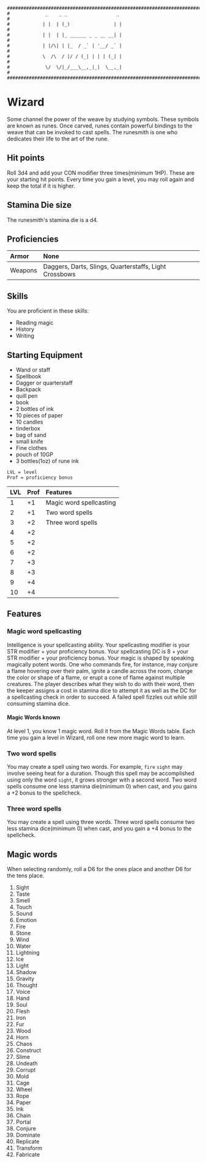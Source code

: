 ```
################################################################################
#             _    _ _                  _                                      #
#            | |  | (_)                | |                                     #
#            | |  | |_ ______ _ _ __ __| |                                     #
#            | |/\| | |_  / _` | '__/ _` |                                     #
#            \  /\  / |/ / (_| | | | (_| |                                     #
#             \/  \/|_/___\__,_|_|  \__,_|                                     #
################################################################################
```

# Wizard
Some channel the power of the weave by studying symbols. These symbols are known as runes. Once carved, runes contain powerful bindings to the weave that can be invoked to cast spells. The runesmith is one who dedicates their life to the art of the rune.

## Hit points
Roll 3d4 and add your CON modifier three times(minimum 1HP). These are your starting hit points. Every time you gain a level, you may roll again and keep the total if it is higher.

## Stamina Die size
The runesmith's stamina die is a d4.

## Proficiencies
| Armor         | None                                                   |
|:--------------|:-------------------------------------------------------|
| Weapons       | Daggers, Darts, Slings, Quarterstaffs, Light Crossbows |

## Skills
You are proficient in these skills:
- Reading magic
- History
- Writing

## Starting Equipment
- Wand or staff
- Spellbook
- Dagger or quarterstaff
- Backpack
- quill pen
- book
- 2 bottles of ink
- 10 pieces of paper
- 10 candles
- tinderbox
- bag of sand
- small knife
- Fine clothes
- pouch of 10GP
- 3 bottles(1oz) of rune ink

```
LVL = level
Prof = proficiency bonus
```

| LVL |Prof |    Features              |
|:----|:----|:-------------------------|
|   1 | +1  | Magic word spellcasting  |
|   2 | +1  | Two word spells          |
|   3 | +2  | Three word spells        |
|   4 | +2  |                          |
|   5 | +2  |                          |
|   6 | +2  |                          |
|   7 | +3  |                          |
|   8 | +3  |                          |
|   9 | +4  |                          |
|  10 | +4  |                          |


## Features

### Magic word spellcasting
Intelligence is your spellcasting ability. Your spellcasting modifier is your STR modifier + your proficiency bonus. Your spellcasting DC is 8 + your STR modifier + your proficiency bonus. Your magic is shaped by speaking magically potent words. One who commands fire, for instance, may conjure a flame hovering over their palm, ignite a candle across the room, change the color or shape of a flame, or erupt a cone of flame against multiple creatures.  The player describes what they wish to do with their word, then the keeper assigns a cost in stamina dice to attempt it as well as the DC for a spellcasting check in order to succeed. A failed spell fizzles out while still consuming stamina dice.

#### Magic Words known
At level 1, you know 1 magic word. Roll it from the Magic Words table. Each time you gain a level in Wizard, roll one new more magic word to learn.

### Two word spells
You may create a spell using two words. For example, `fire` `sight` may involve seeing heat for a duration. Though this spell may be accomplished using only the word `sight`, it grows stronger with a second word. Two word spells consume one less stamina die(minimum 0) when cast, and you gains a +2 bonus to the spellcheck.

### Three word spells
You may create a spell using three words. Three word spells consume two less stamina dice(minimum 0) when cast, and you gain a +4 bonus to the spellcheck.

## Magic words
When selecting randomly, roll a D6 for the ones place and another D6 for the tens place.

1. Sight
2. Taste
3. Smell
4. Touch
5. Sound
6. Emotion
11. Fire
12. Stone
13. Wind
14. Water
15. Lightning
16. Ice
21. Light
22. Shadow
23. Gravity
24. Thought
25. Voice
26. Hand
31. Soul
32. Flesh
33. Iron
34. Fur
35. Wood
36. Horn
41. Chaos
42. Construct
43. Slime
44. Undeath
45. Corrupt
46. Mold
51. Cage
52. Wheel
53. Rope
54. Paper
55. Ink
56. Chain
61. Portal
62. Conjure
63. Dominate
64. Replicate
65. Transform
66. Fabricate